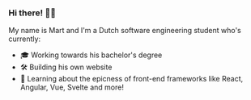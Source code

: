 ### Hi there! 👋😄
My name is Mart and I'm a Dutch software engineering student who's currently:

- 🎓 Working towards his bachelor's degree
- 🛠️ Building his own website
- 🚀 Learning about the epicness of front-end frameworks like React, Angular, Vue, Svelte and more!

<!-- **martrupert/martrupert** is a ✨ _special_ ✨ repository because its `README.md` (this file) appears on your GitHub profile. -->
